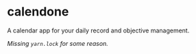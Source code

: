 # calendone

A calendar app for your daily record and objective management.

*Missing `yarn.lock` for some reason.*
